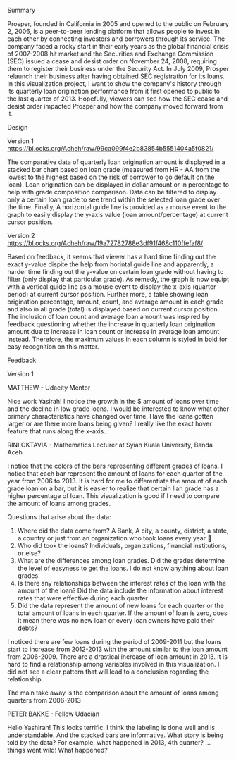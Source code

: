 Summary

Prosper, founded in California in 2005 and opened to the public on February 2, 2006, is a peer-to-peer lending platform that allows people to invest in each other by connecting investors and borrowers through its service. The company faced a rocky start in their early years as the global financial crisis of 2007-2008 hit market and the Securities and Exchange Commission (SEC) issued a cease and desist order on November 24, 2008, requiring them to register their business under the Security Act. In July 2009, Prosper relaunch their business after having obtained SEC registration for its loans. In this visualization project, I want to show the company's history through its quarterly loan origination performance from it first opened to public to the last quarter of 2013. Hopefully, viewers can see how the SEC cease and desist order impacted Prosper and how the company moved forward from it.

Design

Version 1
https://bl.ocks.org/Acheh/raw/99ca099f4e2b83854b5551404a5f0821/

The comparative data of quarterly loan origination amount is displayed in a stacked bar chart based on loan grade (measured from HR - AA from the lowest to the highest based on the risk of borrower to go default on the loan).  Loan origination can be displayed in dollar amount or in percentage to help with grade composition comparison. Data can be filtered to display only a certain loan grade to see trend within the selected loan grade over the time. Finally, A horizontal guide line is provided as a mouse event to the graph to easily display the y-axis value (loan amount/percentage) at current cursor position.

Version 2
https://bl.ocks.org/Acheh/raw/19a72782788e3df91f468c110ffefaf8/

Based on feedback, it seems that viewer has a hard time finding out the exact y-value dispite the help from horintal guide line and apparently, a harder time finding out the y-value on certain loan grade without having to filter (only display that particular grade). As remedy, the graph is now equipt with a vertical guide line as a mouse event to display the x-axis (quarter period) at current cursor position. Further more, a table showing loan origination percentage, amount, count, and average amount in each grade and also in all grade (total) is displayed based on current cursor position. The inclusion of loan count and average loan amount was inspired by feedback questioning whether the increase in quarterly loan origination amount due to increase in loan count or increase in average loan amount instead. Therefore, the maximum values in each column is styled in bold for easy recognition on this matter.

Feedback

Version 1

MATTHEW - Udacity Mentor

Nice work Yasirah! I notice the growth in the $ amount of loans over time and the decline in low grade loans. I would be interested to know what other primary characteristics have changed over time. Have the loans gotten larger or are there more loans being given? I really like the exact hover feature that runs along the x-axis..

RINI OKTAVIA - Mathematics Lecturer at Syiah Kuala University, Banda Aceh

I notice that the colors of the bars  representing different grades of loans. I notice that each bar represent the amount of loans for each quarter of the year from 2006 to 2013. It is hard for me to differentiate the amount of each grade loan on a bar, but it is easier to realize that certain lian grade has a higher percentage of loan. This visualization  is good if I need to compare the amount of loans among grades.

Questions that arise about the data:
1. Where did the data come from? A Bank, A city, a county,  district, a state, a country or just from an organization who took loans every year 🙂
2. Who did took the loans? Individuals, organizations, financial institutions, or else?
3. What are the differences among loan grades. Did the grades determine the level of easyness to get the loans. I do not know anything about loan grades.
4. Is there any relationships between the interest rates of the loan with the amount of the loan? Did the data include the information about interest rates that were effective during each quarter
4. Did the data represent the amount of new loans for each quarter or the total amount of loans in each quarter. If the amount of loan is zero, does it mean there was no new loan or every loan owners have paid their debts?

I noticed there are few loans during the period of 2009-2011 but the loans start to increase from 2012-2013 with the amount similar to the loan amount from 2006-2009. There are a drastical increase of loan amount in 2013. It is hard to find a relationship among variables involved in this visualization. I did not see a clear pattern that will lead to a conclusion regarding the relationship.

The main take away is the comparison about the amount of loans among quarters from 2006-2013

PETER BAKKE - Fellow Udacian

Hello Yashirah! This looks terrific. I think the labeling is done well and is understandable. And the stacked bars are informative. What story is being told by the data? For example, what happened in 2013, 4th quarter? ... things went wild! What happened?
